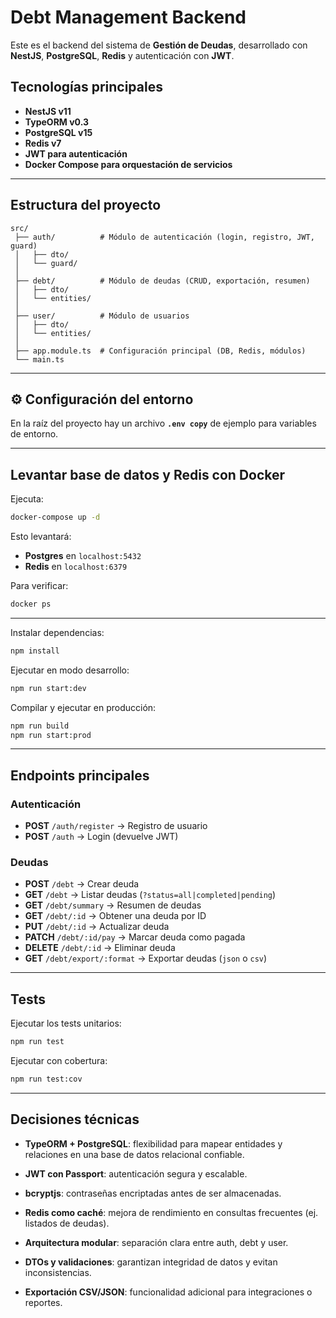 # Debt Management Backend

Este es el backend del sistema de **Gestión de Deudas**, desarrollado con **NestJS**, **PostgreSQL**, **Redis** y autenticación con **JWT**.  

## Tecnologías principales
- **NestJS v11**
- **TypeORM v0.3**
- **PostgreSQL v15**
- **Redis v7**
- **JWT para autenticación**
- **Docker Compose para orquestación de servicios**

---

## Estructura del proyecto
```
src/
 ├── auth/          # Módulo de autenticación (login, registro, JWT, guard)
 │   ├── dto/
 │   └── guard/
 │
 ├── debt/          # Módulo de deudas (CRUD, exportación, resumen)
 │   ├── dto/
 │   └── entities/
 │
 ├── user/          # Módulo de usuarios
 │   ├── dto/
 │   └── entities/
 │
 ├── app.module.ts  # Configuración principal (DB, Redis, módulos)
 └── main.ts
```

---

## ⚙️ Configuración del entorno

En la raíz del proyecto hay un archivo **`.env copy`** de ejemplo para variables de entorno.  

---

## Levantar base de datos y Redis con Docker

Ejecuta:
```bash
docker-compose up -d
```

Esto levantará:
- **Postgres** en `localhost:5432`
- **Redis** en `localhost:6379`

Para verificar:
```bash
docker ps
```

---

Instalar dependencias:
```bash
npm install
```

Ejecutar en modo desarrollo:
```bash
npm run start:dev
```

Compilar y ejecutar en producción:
```bash
npm run build
npm run start:prod
```
---

## Endpoints principales

### Autenticación
- **POST** `/auth/register` → Registro de usuario  
- **POST** `/auth` → Login (devuelve JWT)

### Deudas
- **POST** `/debt` → Crear deuda  
- **GET** `/debt` → Listar deudas (`?status=all|completed|pending`)  
- **GET** `/debt/summary` → Resumen de deudas  
- **GET** `/debt/:id` → Obtener una deuda por ID  
- **PUT** `/debt/:id` → Actualizar deuda  
- **PATCH** `/debt/:id/pay` → Marcar deuda como pagada  
- **DELETE** `/debt/:id` → Eliminar deuda  
- **GET** `/debt/export/:format` → Exportar deudas (`json` o `csv`)

---

## Tests
Ejecutar los tests unitarios:
```bash
npm run test
```

Ejecutar con cobertura:
```bash
npm run test:cov
```

---

## Decisiones técnicas

- **TypeORM + PostgreSQL**: flexibilidad para mapear entidades y relaciones en una base de datos relacional confiable.

- **JWT con Passport**: autenticación segura y escalable.

- **bcryptjs**: contraseñas encriptadas antes de ser almacenadas.

- **Redis como caché**: mejora de rendimiento en consultas frecuentes (ej. listados de deudas).

- **Arquitectura modular**: separación clara entre auth, debt y user.

- **DTOs y validaciones**: garantizan integridad de datos y evitan inconsistencias.

- **Exportación CSV/JSON**: funcionalidad adicional para integraciones o reportes.
